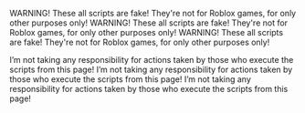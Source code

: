 WARNING! These all scripts are fake! They're not for Roblox games, for only other purposes only!
WARNING! These all scripts are fake! They're not for Roblox games, for only other purposes only!
WARNING! These all scripts are fake! They're not for Roblox games, for only other purposes only!

I’m not taking any responsibility for actions taken by those who execute the scripts from this page!
I’m not taking any responsibility for actions taken by those who execute the scripts from this page!
I’m not taking any responsibility for actions taken by those who execute the scripts from this page!
